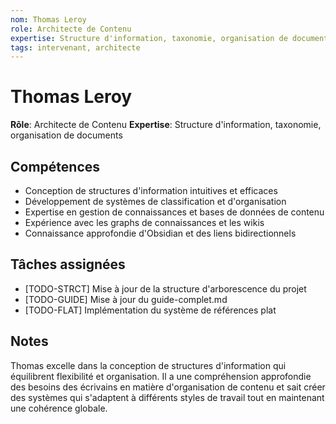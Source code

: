 ```yaml
---
nom: Thomas Leroy
role: Architecte de Contenu
expertise: Structure d'information, taxonomie, organisation de documents
tags: intervenant, architecte
---
```


# Thomas Leroy

**Rôle**: Architecte de Contenu
**Expertise**: Structure d'information, taxonomie, organisation de documents

## Compétences

- Conception de structures d'information intuitives et efficaces
- Développement de systèmes de classification et d'organisation
- Expertise en gestion de connaissances et bases de données de contenu
- Expérience avec les graphs de connaissances et les wikis
- Connaissance approfondie d'Obsidian et des liens bidirectionnels

## Tâches assignées

- [TODO-STRCT] Mise à jour de la structure d'arborescence du projet
- [TODO-GUIDE] Mise à jour du guide-complet.md
- [TODO-FLAT] Implémentation du système de références plat

## Notes

Thomas excelle dans la conception de structures d'information qui équilibrent flexibilité et organisation. Il a une compréhension approfondie des besoins des écrivains en matière d'organisation de contenu et sait créer des systèmes qui s'adaptent à différents styles de travail tout en maintenant une cohérence globale.
